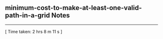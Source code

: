 <h2>minimum-cost-to-make-at-least-one-valid-path-in-a-grid Notes</h2><hr>[ Time taken: 2 hrs 8 m 11 s ]